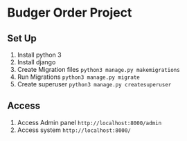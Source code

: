 # Budger Order Project

## Set Up
1. Install python 3
2. Install django
3. Create Migration files `python3 manage.py makemigrations`
4. Run Migrations `python3 manage.py migrate`
5. Create superuser `python3 manage.py createsuperuser`

## Access
1. Access Admin panel `http://localhost:8000/admin`
2. Access system `http://localhost:8000/`